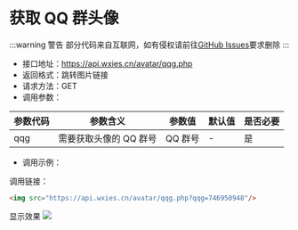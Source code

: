 # 获取 QQ 群头像

:::warning 警告
部分代码来自互联网，如有侵权请前往[GitHub Issues](https://github.com/WXies-Team/Doc/issues)要求删除
:::

- 接口地址：https://api.wxies.cn/avatar/qqg.php
- 返回格式：跳转图片链接
- 请求方法：GET
- 调用参数：

| 参数代码 | 参数含义 | 参数值 | 默认值 | 是否必要 |
| --- | --- | --- | --- | --- |
| qqg | 需要获取头像的 QQ 群号 | QQ 群号 | - | 是 |

- 调用示例：

调用链接：

```html
<img src="https://api.wxies.cn/avatar/qqg.php?qqg=746950948"/>
```

显示效果
<img src="https://api.wxies.cn/avatar/qqg.php?qqg=746950948"/>
